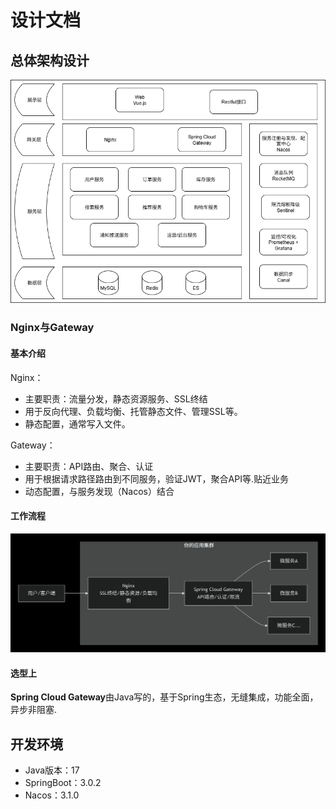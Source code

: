 # 设计文档

## 总体架构设计

![](../diagrams/架构图.drawio.png)

### Nginx与Gateway

#### 基本介绍

Nginx：

- 主要职责：流量分发，静态资源服务、SSL终结
- 用于反向代理、负载均衡、托管静态文件、管理SSL等。
- 静态配置，通常写入文件。

Gateway：

- 主要职责：API路由、聚合、认证
- 用于根据请求路径路由到不同服务，验证JWT，聚合API等.贴近业务 
- 动态配置，与服务发现（Nacos）结合

#### 工作流程

![](../diagrams/nginx-gateway.png)

#### 选型上

**Spring Cloud Gateway**由Java写的，基于Spring生态，无缝集成，功能全面，异步非阻塞.

## 开发环境

- Java版本：17
- SpringBoot：3.0.2
- Nacos：3.1.0

